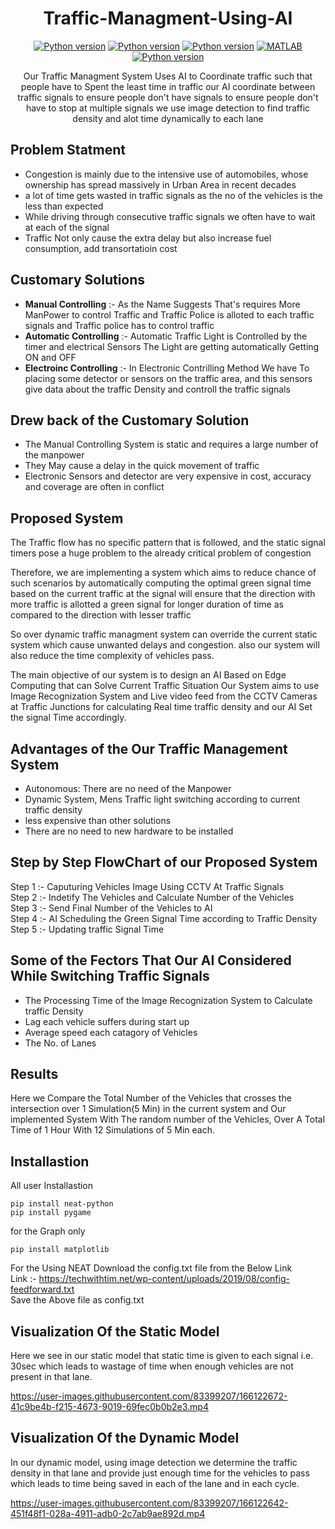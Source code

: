 <div align = "center">
 
# Traffic-Managment-Using-AI
  
[![Python version](https://img.shields.io/badge/python-3.8-blue.svg)](https://www.python.org/downloads/release/python-370/)
[![Python version](https://img.shields.io/badge/matplotlib-3.5.1-green.svg)](https://pypi.org/project/matplotlib/)
[![Python version](https://img.shields.io/badge/NEAT-0.92-yellow.svg)](https://pypi.org/project/neat-python/)
[![MATLAB](https://img.shields.io/badge/METLAB-gray.svg)](https://www.mathworks.com/products/matlab.html)
[![Python version](https://img.shields.io/badge/pygame-2.1.2-blue.svg)](https://pypi.org/project/pygame/)
 <p> Our Traffic Managment System Uses AI to Coordinate traffic such that people have to Spent the least time in traffic our AI coordinate between traffic signals to ensure people don't have signals to ensure people don't have to stop at multiple signals we use image detection to find traffic density and alot time dynamically to each lane</p>
</div>
 
 ## Problem Statment
 * Congestion is mainly due to the intensive use of automobiles, whose ownership has spread massively in Urban Area in recent decades
 * a lot of time gets wasted in traffic signals as the no of the vehicles is the less than expected
 * While driving through consecutive traffic signals we often have to  wait at each of the signal
 * Traffic Not only cause the extra delay but also increase fuel consumption, add transortatioin cost

## Customary Solutions
* **Manual Controlling** :- As the Name Suggests That's requires More ManPower to control Traffic and Traffic Police is alloted to each traffic signals and Traffic police has to control traffic
* **Automatic Controlling** :- Automatic Traffic Light is Controlled by the timer and electrical Sensors The Light are getting automatically Getting ON and OFF 
* **Electroinc Controlling** :- In Electronic Contrilling Method We have To placing some detector or sensors on the traffic area, and this sensors give data about the traffic Density and controll the traffic signals

## Drew back of the Customary Solution
* The Manual Controlling System is static and requires a large number of the manpower 
* They May cause a delay in the quick movement of traffic 
* Electronic Sensors and detector are very expensive in cost, accuracy and coverage are often in conflict 

## Proposed System
<p>The Traffic flow has no specific pattern that is followed, and the static signal timers pose a huge problem to the already critical problem of congestion</p>

<p>Therefore, we are implementing a system which aims to reduce chance of such scenarios by automatically computing the optimal green signal time based on the current traffic at the signal will ensure that the direction with more traffic is allotted a green signal for longer duration of time as compared to the direction with lesser traffic</p>

<p>So over dynamic traffic managment system can override the current static system which cause unwanted delays and congestion. also our system will also reduce the time complexity of vehicles pass.</p>

<p>The main objective of our system is to design an AI Based on Edge Computing that can Solve Current Traffic Situation Our System aims to use Image Recognization System and Live video feed from the CCTV Cameras at Traffic Junctions for calculating Real time traffic density and our AI Set the signal Time accordingly.</p>

## Advantages of the Our Traffic Management System
* Autonomous: There are no need of the Manpower
* Dynamic System, Mens Traffic light switching according to current traffic density
* less expensive than other solutions
* There are no need to new hardware to be installed

## Step by Step FlowChart of our Proposed System
Step 1 :- Caputuring Vehicles Image Using CCTV At Traffic Signals</br>
Step 2 :- Indetify The Vehicles and Calculate Number of the Vehicles</br>
Step 3 :- Send Final Number of the Vehicles to AI</br>
Step 4 :- AI Scheduling the Green Signal Time according to Traffic Density</br>
Step 5 :- Updating traffic Signal Time</br>

## Some of the Fectors That Our AI Considered  While Switching Traffic Signals
* The Processing Time of the  Image Recognization System to Calculate traffic Density
* Lag each vehicle suffers during start up
* Average speed each catagory of Vehicles
* The No. of Lanes

## Results
Here we Compare the Total Number of the Vehicles that crosses the intersection over 1 Simulation(5 Min) in the current system and Our implemented System With The random number of the Vehicles, Over A Total Time of 1 Hour With 12 Simulations of 5 Min each.  

## Installastion

All user Installastion
```
pip install neat-python
pip install pygame
```
for the Graph only
```
pip install matplotlib
```

For the Using NEAT Download the config.txt file from the Below Link</br>
Link :- https://techwithtim.net/wp-content/uploads/2019/08/config-feedforward.txt</br>
Save the Above file as config.txt 

## Visualization Of the Static Model
<p>Here we see in our static model that static time is given to each signal i.e. 30sec which leads to wastage of time when enough vehicles are not present in that lane. </p>

https://user-images.githubusercontent.com/83399207/166122672-41c9be4b-f215-4673-9019-69fec0b0b2e3.mp4

## Visualization Of the Dynamic Model
<p>In our dynamic model, using image detection we determine the traffic density in that lane and provide just enough time for the vehicles to pass which leads to time 
being saved in each of the lane and in each cycle. </p>

https://user-images.githubusercontent.com/83399207/166122642-451f48f1-028a-4911-adb0-2c7ab9ae892d.mp4



